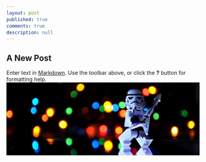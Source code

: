 ```yaml
---
layout: post
published: true
comments: true
description: null
---
```


## A New Post

Enter text in [Markdown](http://daringfireball.net/projects/markdown/). Use the toolbar above, or click the **?** button for formatting help.
![](/images/hello_world_feature.jpg)
